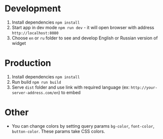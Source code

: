 # Development
1. Install dependencies `npm install`
2. Start app in dev mode `npm run dev` - it will open browser with address `http://localhost:8080`
3. Choose `en` or `ru` folder to see and develop English or Russian version of widget

# Production
1. Install dependencies `npm install`
2. Run build `npm run build`
3. Serve `dist` folder and use link with required language (ex: `http://your-server-address.com/en`) to embed

# Other
- You can change colors by setting query params `bg-color`, `font-color`, `button-color`. These params take CSS colors.
